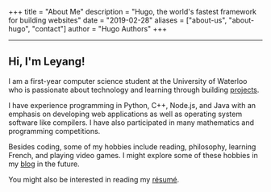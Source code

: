 +++
title = "About Me"
description = "Hugo, the world's fastest framework for building websites"
date = "2019-02-28"
aliases = ["about-us", "about-hugo", "contact"]
author = "Hugo Authors"
+++

---

## Hi, I'm Leyang!

I am a first-year computer science student at the University of Waterloo who is passionate about technology and learning through building [projects](/projects). 

I have experience programming in Python, C++, Node.js, and Java with an emphasis on developing web applications as well as operating system software like compilers. I have also participated in many mathematics and programming competitions.

Besides coding, some of my hobbies include reading, philosophy, learning French, and playing video games. I might explore some of these hobbies in my [blog](/posts) in the future.

You might also be interested in reading my [résumé](/resume).
